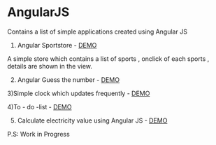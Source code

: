 # AngularJS

Contains a list of simple applications created using Angular JS

1) Angular Sportstore - [DEMO](https://cdn.rawgit.com/kritika-pattalam/AngularJS/master/angular-sportstore/index.html)

A simple store which contains a list of sports , onclick of each sports , details are shown in the view.

2) Angular Guess the number - [DEMO](https://cdn.rawgit.com/kritika-pattalam/AngularJS/master/angular-guess/index.html)

3)Simple clock which updates frequently - [DEMO](https://cdn.rawgit.com/kritika-pattalam/AngularJS/master/angular-clock/index.html)

4)To - do -list - [DEMO](https://cdn.rawgit.com/kritika-pattalam/AngularJS/master/todo-list/index.html)

5) Calculate electricity value using Angular JS - [DEMO](https://cdn.rawgit.com/kritika-pattalam/AngularJS/master/angular-calculation/index.html)


P.S: Work in Progress
